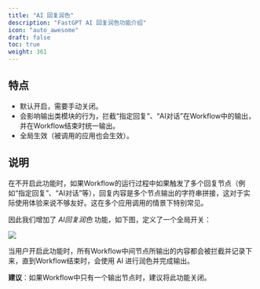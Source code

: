 ```yaml
---
title: "AI 回复润色"
description: "FastGPT AI 回复润色功能介绍"
icon: "auto_awesome"
draft: false
toc: true
weight: 361
---
```


## 特点

- 默认开启，需要手动关闭。
- 会影响输出类模块的行为，拦截“指定回复”、“AI对话”在Workflow中的输出，并在Workflow结束时统一输出。
- 全局生效（被调用的应用也会生效）。

## 说明

在不开启此功能时，如果Workflow的运行过程中如果触发了多个回复节点（例如“指定回复”、“AI对话”等），回复内容是多个节点输出的字符串拼接，这对于实际使用体验来说不够友好。这在多个应用调用的情景下特别常见。

因此我们增加了 *AI回复润色* 功能，如下图，定义了一个全局开关：

![](/imgs/aiPolish.png)

当用户开启此功能时，所有Workflow中间节点所输出的内容都会被拦截并记录下来，直到Workflow结束时，会使用 AI 进行润色并完成输出。

**建议**：如果Workflow中只有一个输出节点时，建议将此功能关闭。